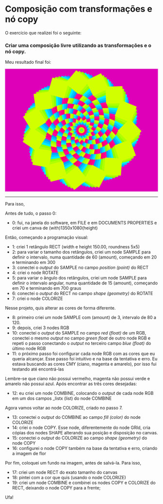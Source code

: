 # Composição com transformações e nó copy

O exercício que realizei foi o seguinte:

<h3>Criar uma composição livre utilizando as transformações e o nó copy.</h3>

Meu resultado final foi:

![exercício2](composição-nó-copy.png)

<hr>
Para isso,

Antes de tudo, o passo 0: 

- 0: fui, na janela do software, em FILE e em DOCUMENTS PROPERTIES e criei um canva de (with)1350x1080(height)


Então, começando a programação visual:

- 1: criei 1 retângulo RECT (width e height 150.00, roundness 5x5)
- 2: para variar o tamanho dos retângulos, criei um node SAMPLE para definir o intervalo, numa quantidade de 60 (amount), começando em 20 e terminando em 300
- 3: conectei o _output_ do SAMPLE no campo _position (point)_ do RECT
- 4: criei o node ROTATE
- 5: para variar o ângulo dos retângulos, criei um node SAMPLE para definir o intervalo angular, numa quantidade de 15 (amount), começando em 70 e terminando em 700 graus
- 6: conectei o _output_ do RECT no campo _shape (geometry)_ do ROTATE
- 7: criei o node COLORIZE

Nesse projeto, quis alterar as cores de forma diferente. 

- 8: primeiro criei um node SAMPLE com (amount) de 3, intervalo de 80 a 120. 
- 9: depois, criei 3 nodes RGB
- 10: conectei o _output_ do SAMPLE no campo _red (float)_ de um RGB, conectei o mesmo _output_ no campo _green float_ de outro node RGB e repeti o passo conectando o _output_ no terceiro campo _blue (float)_ do último node RGB
- 11: o próximo passo foi configurar cada node RGB com as cores que eu queria alcançar. Esse passo foi intuitivo e na base da tentativa e erro. Eu estava buscando as cores CMY (ciano, magenta e amarelo), por isso fui testando até encontrá-las

Lembre-se que ciano não possui vermelho, magenta não possui verde e amarelo não possui azul. Após encontrar as três cores desejadas:

- 12: eu criei um node COMBINE, colocando o _output_ de cada node RGB em um dos campos _listx (list) do node COMBINE

Agora vamos voltar ao node COLORIZE, criado no passo 7.

- 13: conectei o _output_ do COMBINE ao campo _fill (color)_ do node COLORIZE
- 14: criei o node COPY. Esse node, diferentemente do node GRId, cria cópias dos nodes SHAPE alterando sua posição e disposição no canvas.
- 15: conectei o _output_ do COLORIZE ao campo _shape (geometry)_ do node COPY
- 16: configurei o node COPY também na base da tentativa e erro, criando a imagem de flor


Por fim, coloquei um fundo na imagem, antes de salvá-la. Para isso,
- 17: criei um node RECT do exato tamanho do canvas
- 18: pintei com a cor que quis (usando o node COLORIZE)
- 19: criei um node COMBINE e combinei os nodes COPY e COLORIZE do RECT, deixando o node COPY para a frente;


Ufa! 


